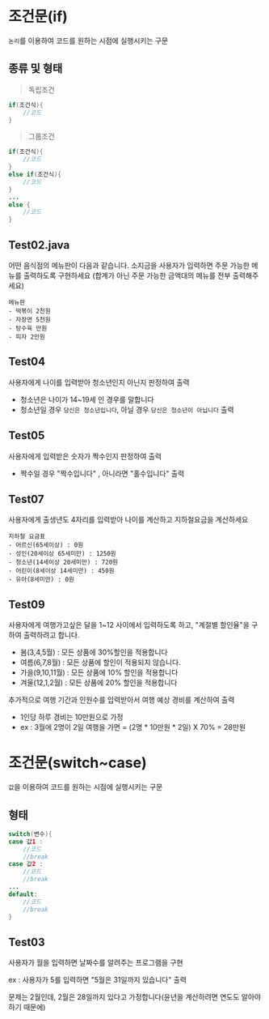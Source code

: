 # 조건문(if)

`논리`를 이용하여 코드를 원하는 시점에 실행시키는 구문 

## 종류 및 형태 

> 독립조건

```java
if(조건식){ 
	//코드
}
```

> 그룹조건

```java
if(조건식){
	//코드
}
else if(조건식){
	//코드
}
...
else {
	//코드
}
```


## Test02.java

어떤 음식점의 메뉴판이 다음과 같습니다.
소지금을 사용자가 입력하면 주문 가능한 메뉴를 출력하도록 구현하세요
(합계가 아닌 주문 가능한 금액대의 메뉴를 전부 출력해주세요)

```
메뉴판
- 떡볶이 2천원
- 자장면 5천원
- 탕수육 만원
- 피자 2만원
```

## Test04

사용자에게 나이를 입력받아 청소년인지 아닌지 판정하여 출력
- 청소년은 나이가 14~19세 인 경우를 말합니다
- 청소년일 경우 `당신은 청소년입니다`, 아닐 경우 `당신은 청소년이 아닙니다` 출력

## Test05

사용자에게 입력받은 숫자가 짝수인지 판정하여 출력
- 짝수일 경우 "짝수입니다" , 아니라면 "홀수입니다" 출력

## Test07

사용자에게 출생년도 4자리를 입력받아 나이를 계산하고 지하철요금을 계산하세요

```
지하철 요금표
- 어르신(65세이상) : 0원
- 성인(20세이상 65세미만) : 1250원
- 청소년(14세이상 20세미만) : 720원
- 어린이(8세이상 14세미만) : 450원
- 유아(8세미만) : 0원
```

## Test09

사용자에게 여행가고싶은 달을 1~12 사이에서 입력하도록 하고, "계절별 할인율"을 구하여 출력하려고 합니다.

- 봄(3,4,5월) : 모든 상품에 30%할인을 적용합니다
- 여름(6,7,8월) : 모든 상품에 할인이 적용되지 않습니다.
- 가을(9,10,11월) : 모든 상품에 10% 할인을 적용합니다 
- 겨울(12,1,2월) : 모든 상품에 20% 할인을 적용합니다

추가적으로 여행 기간과 인원수를 입력받아서 여행 예상 경비를 계산하여 출력

- 1인당 하루 경비는 10만원으로 가정
- ex : 3월에 2명이 2일 여행을 가면 = (2명 * 10만원 * 2일) X 70% = 28만원

# 조건문(switch~case)

`값`을 이용하여 코드를 원하는 시점에 실행시키는 구문

## 형태

```java
switch(변수){
case 값1 : 
	//코드
	//break
case 값2 : 
	//코드
	//break
...
default:
	//코드
	//break
}
```

## Test03

사용자가 월을 입력하면 날짜수를 알려주는 프로그램을 구현

ex : 사용자가 5를 입력하면 "5월은 31일까지 있습니다" 출력

문제는 2월인데, 2월은 28일까지 있다고 가정합니다(윤년을 계산하려면 연도도 알아야 하기 때문에)

